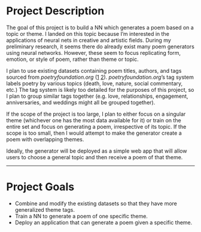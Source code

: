 # Project Description
The goal of this project is to build a NN which generates a poem based on a topic or theme. I landed on this topic because I’m interested in the applications of neural nets in creative and artistic fields. During my preliminary research, it seems there do already exist many poem generators using neural networks. However, these seem to focus replicating form, emotion, or style of poem, rather than theme or topic.

I plan to use existing datasets containing poem titles, authors, and tags sourced from *poetryfoundation.org* ([1](https://www.kaggle.com/tgdivy/poetry-foundation-poems) [2](https://www.kaggle.com/harunshimanto/poems-categorization-datasets?select=2.csv)). *poetryfoundation.org*’s tag system labels poetry by various topics (death, love, nature, social commentary, etc.) The tag system is likely too detailed for the purposes of this project, so I plan to group similar tags together (e.g. love, relationships, engagement, anniversaries, and weddings might all be grouped together). 

If the scope of the project is too large, I plan to either focus on a singular theme (whichever one has the most data available for it) or train on the entire set and focus on generating a poem, irrespective of its topic. If the scope is too small, then I would attempt to make the generator create a poem with overlapping themes. 

Ideally, the generator will be deployed as a simple web app that will allow users to choose a general topic and then receive a poem of that theme.

---
# Project Goals
-	Combine and modify the existing datasets so that they have more generalized theme tags.
-	Train a NN to generate a poem of one specific theme.
-	Deploy an application that can generate a poem given a specific theme.
